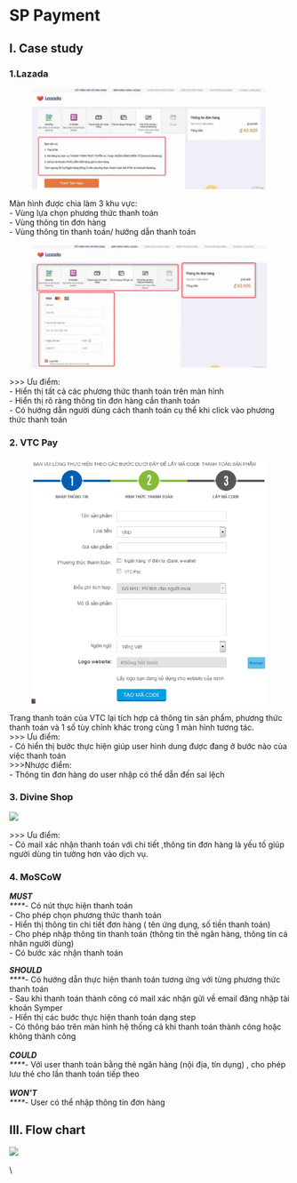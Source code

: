 # SP Payment

## I. Case study

### 1.Lazada

<figure><img src="../../.gitbook/assets/image (14).png" alt=""><figcaption></figcaption></figure>

Màn hình được chia làm 3 khu vực:\
\- Vùng lựa chọn phương thức thanh toán\
\- Vùng thông tin đơn hàng\
\- Vùng thông tin thanh toán/ hướng dẫn thanh toán

<figure><img src="../../.gitbook/assets/image (30).png" alt=""><figcaption></figcaption></figure>

\>>> Ưu điểm:\
\- Hiển thị tất cả các phương thức thanh toán trên màn hình\
\- Hiển thị rõ ràng thông tin đơn hàng cần thanh toán\
\- Có hướng dẫn người dùng cách thanh toán cụ thể khi click vào phương thức thanh toán

### 2. VTC Pay

<figure><img src="../../.gitbook/assets/image (17).png" alt=""><figcaption></figcaption></figure>

Trang thanh toán của VTC lại tích hợp cả thông tin sản phẩm, phương thức thanh toán và 1 số tùy chỉnh khác trong cùng 1 màn hình tương tác.\
\>>> Ưu điểm:\
\- Có hiển thị bước thực hiện giúp user hình dung được đang ở bước nào của việc thanh toán\
\>>>Nhược điểm:\
\- Thông tin đơn hàng do user nhập có thể dẫn đến sai lệch

### 3. Divine Shop

![](https://lh5.googleusercontent.com/ksoKA6kMIFiReKUOpr\_65KfgIAL1Zpr2NCWsciB1RYTosbK9braH72\_YEtzupIiI\_0QwY3gcnaOaKhoqZPG-TbiZuGtoAFnVgrQdUpxLw\_SgTadDFCafB1DljDzT7d9vHKQBYra2)

\>>> Ưu điểm:\
\- Có mail xác nhận thanh toán với chi tiết ,thông tin đơn hàng là yếu tố giúp người dùng tin tưởng hơn vào dịch vụ.

### 4. MoSCoW

_**MUST**_\
_\*\*\*\*_- Có nút thực hiện thanh toán\
\- Cho phép chọn phương thức thanh toán\
\- Hiển thị thông tin chi tiết đơn hàng ( tên ứng dụng, số tiền thanh toán)\
\- Cho phép nhập thông tin thanh toán (thông tin thẻ ngân hàng, thông tin cá nhân người dùng)\
\- Có bước xác nhận thanh toán

_**SHOULD**_\
_\*\*\*\*_- Có hướng dẫn thực hiện thanh toán tương ứng với từng phương thức thanh toán\
\- Sau khi thanh toán thành công có mail xác nhận gửi về email đăng nhập tài khoản Symper\
\- Hiển thị các bước thực hiện thanh toán dạng step\
\- Có thông báo trên màn hình hệ thống cả khi thanh toán thành công hoặc không thành công\
\
_**COULD**_\
_\*\*\*\*_- Với user thanh toán bằng thẻ ngân hàng (nội địa, tín dụng) , cho phép lưu thẻ cho lần thanh toán tiếp theo\
\
_**WON'T**_\
_\*\*\*\*_- User có thể nhập thông tin đơn hàng

## III. Flow chart

![](../.gitbook/assets/image%20\(10\).png)

\\
